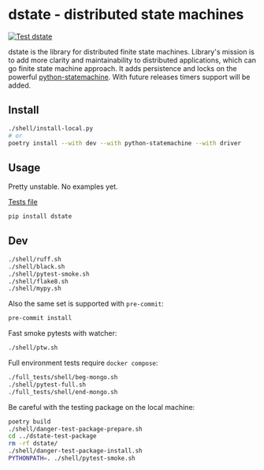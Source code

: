 # dstate - distributed state machines

[![Test dstate](https://github.com/aptakhin/dstate/actions/workflows/test.yml/badge.svg)](https://github.com/aptakhin/dstate/actions/workflows/test.yml)

dstate is the library for distributed finite state machines. Library's mission is to add more clarity and maintainability to distributed applications, which can go finite state machine approach. It adds persistence and locks on the powerful [python-statemachine](https://github.com/fgmacedo/python-statemachine). With future releases timers support will be added.


## Install

```bash
./shell/install-local.py
# or
poetry install --with dev --with python-statemachine --with driver
```

## Usage

Pretty unstable. No examples yet.

[Tests file](./smoke_tests/test_dstate.py)

```bash
pip install dstate
```

## Dev

```bash
./shell/ruff.sh
./shell/black.sh
./shell/pytest-smoke.sh
./shell/flake8.sh
./shell/mypy.sh
```

Also the same set is supported with `pre-commit`:

```bash
pre-commit install
```

Fast smoke pytests with watcher:

```bash
./shell/ptw.sh
```


Full environment tests require `docker compose`:

```bash
./full_tests/shell/beg-mongo.sh
./shell/pytest-full.sh
./full_tests/shell/end-mongo.sh
```

Be careful with the testing package on the local machine:

```bash
poetry build
./shell/danger-test-package-prepare.sh
cd ../dstate-test-package
rm -rf dstate/
./shell/danger-test-package-install.sh
PYTHONPATH=. ./shell/pytest-smoke.sh
```
